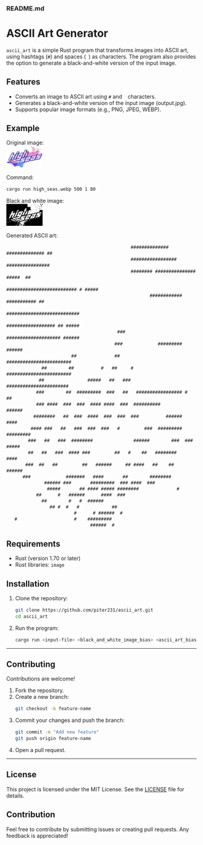 ### README.md

# ASCII Art Generator

`ascii_art` is a simple Rust program that transforms images into ASCII art, using hashtags (`#`) and spaces (` `) as characters. The program also provides the option to generate a black-and-white version of the input image.

## Features

- Converts an image to ASCII art using `#` and ` ` characters.
- Generates a black-and-white version of the input image (output.jpg).
- Supports popular image formats (e.g., PNG, JPEG, WEBP).

## Example

Original image:  
![input-image](high_seas.webp)

Command:
```bash
cargo run high_seas.webp 500 1 80 
```

Black and white image:  
![bw-image](output_example.jpg)

Generated ASCII art:  
```
                                              ############## ############## ##  
                                              ################# ################
                                              ######## ############### #####  ##
                                              ########################## # #####
                                                     ############ ########### ##
                                                     ###########################
                                                     ################## ## #####
                                         ###         #################### ######
                                        ###             ######### ######        
                        ##              ##        ########################      
             ##        ##          #   ##     # ########################        
            ##                #####   ##   ###  #######################         
           ###        ##  #########  ###   ##   ################# #        ##   
           ### ####  ###  ###  #### ####  ###  ##########           ######      
          ########   ##  ###  ####  ###  ###  ###          ######  ####         
         #### ###   ##   ###  ###  ###   #         ###  ######### #########     
        ###   ##   ###  ########               ######        ###  ### #####     
        ##   ##   ###  #### ###         ##   #    ##   ########       ####      
       ###  ##   ##         ##   ######     ## ####   ##    ##   ######         
      ###             #######   ####       ##        ########                   
              ###### ###       #########  ### ####  ###                         
               #####       ## #### ##### ########              #                
           ##      #   ######      ####  ###                                    
             ##        #   #  ######                                            
                ## #  #   #            ##                                       
                         #      # ######  #                                     
   #                     #    #########                                         
                               ######  #                                             
```


## Requirements

- Rust (version 1.70 or later)
- Rust libraries: `image`

## Installation

1. Clone the repository:
   ```bash
   git clone https://github.com/piter231/ascii_art.git
   cd ascii_art
   ```
2. Run the program:
   ```bash
   cargo run <input-file> <black_and_white_image_bias> <ascii_art_bias> <x_dimension_of_output>
   ```
---

## **Contributing**
Contributions are welcome!  
1. Fork the repository.  
2. Create a new branch:  
   ```bash
   git checkout -b feature-name
   ```
3. Commit your changes and push the branch:  
   ```bash
   git commit -m "Add new feature"
   git push origin feature-name
   ```
4. Open a pull request.

---

## License

This project is licensed under the MIT License. See the [LICENSE](LICENSE) file for details.

## Contribution

Feel free to contribute by submitting issues or creating pull requests. Any feedback is appreciated!

